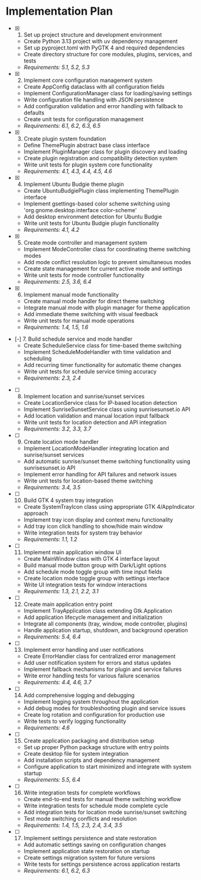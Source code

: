 # Implementation Plan

- [x] 1. Set up project structure and development environment
  - Create Python 3.13 project with uv dependency management
  - Set up pyproject.toml with PyGTK 4 and required dependencies
  - Create directory structure for core modules, plugins, services, and tests
  - _Requirements: 5.1, 5.2, 5.3_

- [x] 2. Implement core configuration management system
  - Create AppConfig dataclass with all configuration fields
  - Implement ConfigurationManager class for loading/saving settings
  - Write configuration file handling with JSON persistence
  - Add configuration validation and error handling with fallback to defaults
  - Create unit tests for configuration management
  - _Requirements: 6.1, 6.2, 6.3, 6.5_

- [x] 3. Create plugin system foundation
  - Define ThemePlugin abstract base class interface
  - Implement PluginManager class for plugin discovery and loading
  - Create plugin registration and compatibility detection system
  - Write unit tests for plugin system core functionality
  - _Requirements: 4.1, 4.3, 4.4, 4.5, 4.6_

- [x] 4. Implement Ubuntu Budgie theme plugin
  - Create UbuntuBudgiePlugin class implementing ThemePlugin interface
  - Implement gsettings-based color scheme switching using 'org.gnome.desktop.interface color-scheme'
  - Add desktop environment detection for Ubuntu Budgie
  - Write unit tests for Ubuntu Budgie plugin functionality
  - _Requirements: 4.1, 4.2_

- [x] 5. Create mode controller and management system
  - Implement ModeController class for coordinating theme switching modes
  - Add mode conflict resolution logic to prevent simultaneous modes
  - Create state management for current active mode and settings
  - Write unit tests for mode controller functionality
  - _Requirements: 2.5, 3.6, 6.4_

- [x] 6. Implement manual mode functionality
  - Create manual mode handler for direct theme switching
  - Integrate manual mode with plugin manager for theme application
  - Add immediate theme switching with visual feedback
  - Write unit tests for manual mode operations
  - _Requirements: 1.4, 1.5, 1.6_

- [-] 7. Build schedule service and mode handler
  - Create ScheduleService class for time-based theme switching
  - Implement ScheduleModeHandler with time validation and scheduling
  - Add recurring timer functionality for automatic theme changes
  - Write unit tests for schedule service timing accuracy
  - _Requirements: 2.3, 2.4_

- [ ] 8. Implement location and sunrise/sunset services
  - Create LocationService class for IP-based location detection
  - Implement SunriseSunsetService class using sunrisesunset.io API
  - Add location validation and manual location input fallback
  - Write unit tests for location detection and API integration
  - _Requirements: 3.2, 3.3, 3.7_

- [ ] 9. Create location mode handler
  - Implement LocationModeHandler integrating location and sunrise/sunset services
  - Add automatic sunrise/sunset theme switching functionality using sunrisesunset.io API
  - Implement error handling for API failures and network issues
  - Write unit tests for location-based theme switching
  - _Requirements: 3.4, 3.5_

- [ ] 10. Build GTK 4 system tray integration
  - Create SystemTrayIcon class using appropriate GTK 4/AppIndicator approach
  - Implement tray icon display and context menu functionality
  - Add tray icon click handling to show/hide main window
  - Write integration tests for system tray behavior
  - _Requirements: 1.1, 1.2_

- [ ] 11. Implement main application window UI
  - Create MainWindow class with GTK 4 interface layout
  - Build manual mode button group with Dark/Light options
  - Add schedule mode toggle group with time input fields
  - Create location mode toggle group with settings interface
  - Write UI integration tests for window interactions
  - _Requirements: 1.3, 2.1, 2.2, 3.1_

- [ ] 12. Create main application entry point
  - Implement TrayApplication class extending Gtk.Application
  - Add application lifecycle management and initialization
  - Integrate all components (tray, window, mode controller, plugins)
  - Handle application startup, shutdown, and background operation
  - _Requirements: 5.4, 6.4_

- [ ] 13. Implement error handling and user notifications
  - Create ErrorHandler class for centralized error management
  - Add user notification system for errors and status updates
  - Implement fallback mechanisms for plugin and service failures
  - Write error handling tests for various failure scenarios
  - _Requirements: 4.4, 4.6, 3.7_

- [ ] 14. Add comprehensive logging and debugging
  - Implement logging system throughout the application
  - Add debug modes for troubleshooting plugin and service issues
  - Create log rotation and configuration for production use
  - Write tests to verify logging functionality
  - _Requirements: 4.6_

- [ ] 15. Create application packaging and distribution setup
  - Set up proper Python package structure with entry points
  - Create desktop file for system integration
  - Add installation scripts and dependency management
  - Configure application to start minimized and integrate with system startup
  - _Requirements: 5.5, 6.4_

- [ ] 16. Write integration tests for complete workflows
  - Create end-to-end tests for manual theme switching workflow
  - Write integration tests for schedule mode complete cycle
  - Add integration tests for location mode sunrise/sunset switching
  - Test mode switching conflicts and resolution
  - _Requirements: 1.4, 1.5, 2.3, 2.4, 3.4, 3.5_

- [ ] 17. Implement settings persistence and state restoration
  - Add automatic settings saving on configuration changes
  - Implement application state restoration on startup
  - Create settings migration system for future versions
  - Write tests for settings persistence across application restarts
  - _Requirements: 6.1, 6.2, 6.3_